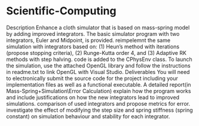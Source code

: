 # Scientific-Computing
Description
Enhance a cloth simulator that is based on mass-spring model by adding improved
integrators. The basic simulator program with two integrators, Euler and Midpoint, is
provided. reimpelemnt the same simulation with integrators based on: (1) Heun’s method with iterations
(propose stopping criteria), (2) Runge-Kutta order 4, and (3) Adaptive RK methods with step
halving.
code is added to the CPhysEnv class.
To launch the simulation, use the attached OpenGL library and follow the instructions in
readme.txt to link OpenGL with Visual Studio.
Deliverables
You will need to electronically submit the source code for the project including your
implementation files as well as a functional executable.
A detailed report(in Mass-Spring+Simulation\Error Calculation\) 
explain how the program works and include justifications on how the new integrators lead to improved simulations. 
comparison of used integrators and propose metrics for error. 
investigate the effect of modifying the step size and spring stiffness (spring constant) on
simulation behaviour and stability for each integrator.